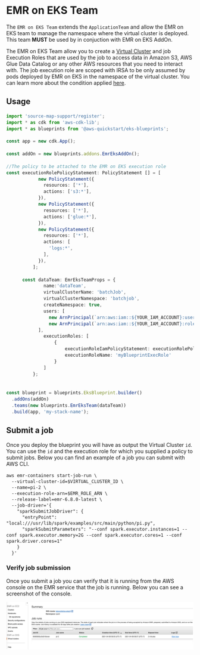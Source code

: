 # EMR on EKS Team

The `EMR on EKS Team` extends the `ApplicationTeam` and allow the EMR on EKS team to manage the namespace where the virtual cluster is deployed. This team **MUST** be used by in conjuction with EMR on EKS AddOn.

The EMR on EKS Team allow you to create a [Virtual Cluster](https://docs.aws.amazon.com/emr/latest/EMR-on-EKS-DevelopmentGuide/virtual-cluster.html) and job Execution Roles that are used by the job to access data in Amazon S3, AWS Glue Data Catalog or any other AWS resources that you need to interact with. The job execution role are scoped with IRSA to be only assumed by pods deployed by EMR on EKS in the namespace of the virtual cluster. You can learn more about the condition applied [here](https://docs.aws.amazon.com/emr/latest/EMR-on-EKS-DevelopmentGuide/iam-execution-role.html). 


## Usage

```typescript
import 'source-map-support/register';
import * as cdk from 'aws-cdk-lib';
import * as blueprints from '@aws-quickstart/eks-blueprints';

const app = new cdk.App();

const addOn = new blueprints.addons.EmrEksAddOn();

//The policy to be attached to the EMR on EKS execution role 
const executionRolePolicyStatement: PolicyStatement [] = [
            new PolicyStatement({
              resources: ['*'],
              actions: ['s3:*'],
            }),
            new PolicyStatement({
              resources: ['*'],   
              actions: ['glue:*'],
            }),
            new PolicyStatement({
              resources: ['*'],
              actions: [
                'logs:*',
              ],
            }),
          ];
      
      const dataTeam: EmrEksTeamProps = {
              name:'dataTeam',
              virtualClusterName: 'batchJob',
              virtualClusterNamespace: 'batchjob',
              createNamespace: true,
              users: [
                new ArnPrincipal(`arn:aws:iam::${YOUR_IAM_ACCOUNT}:user/user1`),
                new ArnPrincipal(`arn:aws:iam::${YOUR_IAM_ACCOUNT}:role/role1`)
            ],
              executionRoles: [
                  {
                      executionRoleIamPolicyStatement: executionRolePolicyStatement,
                      executionRoleName: 'myBlueprintExecRole'
                  }
              ]
          };


const blueprint = blueprints.EksBlueprint.builder()
  .addOns(addOn)
  .teams(new blueprints.EmrEksTeam(dataTeam))
  .build(app, 'my-stack-name');
```


## Submit a job

Once you deploy the blueprint you will have as output the Virtual Cluster `id`. You can use the `id` and the execution role for which you supplied a policy to submit jobs. Below you can find an example of a job you can submit with AWS CLI.

```
aws emr-containers start-job-run \
  --virtual-cluster-id=$VIRTUAL_CLUSTER_ID \
  --name=pi-2 \
  --execution-role-arn=$EMR_ROLE_ARN \
  --release-label=emr-6.8.0-latest \
  --job-driver='{
    "sparkSubmitJobDriver": {
      "entryPoint": "local:///usr/lib/spark/examples/src/main/python/pi.py",
      "sparkSubmitParameters": "--conf spark.executor.instances=1 --conf spark.executor.memory=2G --conf spark.executor.cores=1 --conf spark.driver.cores=1"
    }
  }'

```

### Verify job submission

Once you submit a job you can verify that it is running from the AWS console on the EMR service that the job is running. Below you can see a screenshot of the console.

![EMR on EKS job submitted](./../assets/images/emr-eks.png)